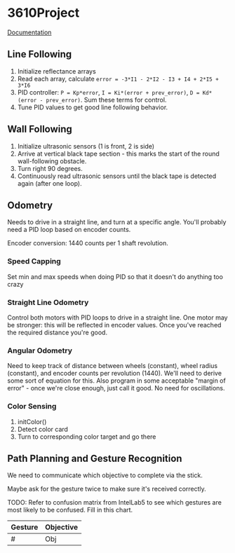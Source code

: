 # 3610Project
[Documentation](https://docs.google.com/document/d/1FCm-gnY11rz_PwXo4BpYIMVihD4Bvm1cCrFoAE9PToI/edit)

## Line Following
1. Initialize reflectance arrays
2. Read each array, calculate `error = -3*I1 - 2*I2 - I3 + I4 + 2*I5 + 3*I6` 
3. PID controller: `P = Kp*error`, `I = Ki*(error + prev_error)`, `D = Kd*(error - prev_error)`. Sum these terms for control.
4. Tune PID values to get good line following behavior.

## Wall Following
1. Initialize ultrasonic sensors (1 is front, 2 is side)
2. Arrive at vertical black tape section - this marks the start of the round wall-following obstacle.
3. Turn right 90 degrees.
4. Continuously read ultrasonic sensors until the black tape is detected again (after one loop).

## Odometry
Needs to drive in a straight line, and turn at a specific angle. You'll probably need a PID loop based on encoder counts.

Encoder conversion: 1440 counts per 1 shaft revolution. 

### Speed Capping
Set min and max speeds when doing PID so that it doesn't do anything too crazy

### Straight Line Odometry
Control both motors with PID loops to drive in a straight line. One motor may be stronger: this will be reflected in encoder values. Once you've reached the required distance you're good.

### Angular Odometry
Need to keep track of distance between wheels (constant), wheel radius (constant), and encoder counts per revolution (1440). We'll need to derive some sort of equation for this. Also program in some acceptable "margin of error" - once we're close enough, just call it good. No need for oscillations.

### Color Sensing
1. initColor()
2. Detect color card
3. Turn to corresponding color target and go there

## Path Planning and Gesture Recognition
We need to communicate which objective to complete via the stick. 

Maybe ask for the gesture twice to make sure it's received correctly.

TODO: Refer to confusion matrix from IntelLab5 to see which gestures are most likely to be confused. Fill in this chart.

| Gesture | Objective |
| --- | --- |
| # | Obj |

